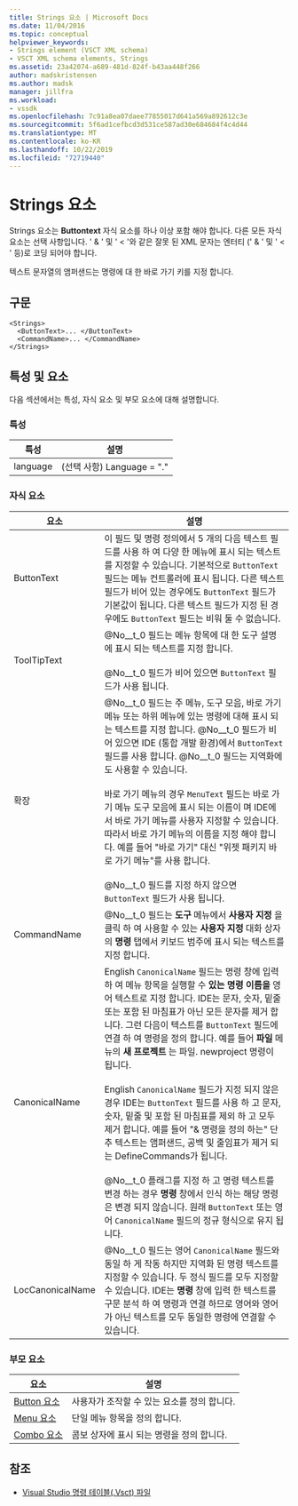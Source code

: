 ```yaml
---
title: Strings 요소 | Microsoft Docs
ms.date: 11/04/2016
ms.topic: conceptual
helpviewer_keywords:
- Strings element (VSCT XML schema)
- VSCT XML schema elements, Strings
ms.assetid: 23a42074-a689-481d-824f-b43aa448f266
author: madskristensen
ms.author: madsk
manager: jillfra
ms.workload:
- vssdk
ms.openlocfilehash: 7c91a8ea07daee77855017d641a569a892612c3e
ms.sourcegitcommit: 5f6ad1cefbcd3d531ce587ad30e684684f4c4d44
ms.translationtype: MT
ms.contentlocale: ko-KR
ms.lasthandoff: 10/22/2019
ms.locfileid: "72719440"
---
```

# <a name="strings-element"></a>Strings 요소
Strings 요소는 **Buttontext** 자식 요소를 하나 이상 포함 해야 합니다. 다른 모든 자식 요소는 선택 사항입니다. ' & ' 및 ' < '와 같은 잘못 된 XML 문자는 엔터티 (' &amp; ' 및 ' &lt; ' 등)로 코딩 되어야 합니다.

 텍스트 문자열의 앰퍼샌드는 명령에 대 한 바로 가기 키를 지정 합니다.

## <a name="syntax"></a>구문

```
<Strings>
  <ButtonText>... </ButtonText>
  <CommandName>... </CommandName>
</Strings>
```

## <a name="attributes-and-elements"></a>특성 및 요소
 다음 섹션에서는 특성, 자식 요소 및 부모 요소에 대해 설명합니다.

### <a name="attributes"></a>특성

|특성|설명|
|---------------|-----------------|
|language|(선택 사항) Language = "."|

### <a name="child-elements"></a>자식 요소

|요소|설명|
|-------------|-----------------|
|ButtonText|이 필드 및 명령 정의에서 5 개의 다음 텍스트 필드를 사용 하 여 다양 한 메뉴에 표시 되는 텍스트를 지정할 수 있습니다. 기본적으로 `ButtonText` 필드는 메뉴 컨트롤러에 표시 됩니다. 다른 텍스트 필드가 비어 있는 경우에도 `ButtonText` 필드가 기본값이 됩니다. 다른 텍스트 필드가 지정 된 경우에도 `ButtonText` 필드는 비워 둘 수 없습니다.|
|ToolTipText|@No__t_0 필드는 메뉴 항목에 대 한 도구 설명에 표시 되는 텍스트를 지정 합니다.<br /><br /> @No__t_0 필드가 비어 있으면 `ButtonText` 필드가 사용 됩니다.|
|확장|@No__t_0 필드는 주 메뉴, 도구 모음, 바로 가기 메뉴 또는 하위 메뉴에 있는 명령에 대해 표시 되는 텍스트를 지정 합니다. @No__t_0 필드가 비어 있으면 IDE (통합 개발 환경)에서 `ButtonText` 필드를 사용 합니다. @No__t_0 필드는 지역화에도 사용할 수 있습니다.<br /><br /> 바로 가기 메뉴의 경우 `MenuText` 필드는 바로 가기 메뉴 도구 모음에 표시 되는 이름이 며 IDE에서 바로 가기 메뉴를 사용자 지정할 수 있습니다. 따라서 바로 가기 메뉴의 이름을 지정 해야 합니다. 예를 들어 "바로 가기" 대신 "위젯 패키지 바로 가기 메뉴"를 사용 합니다.<br /><br /> @No__t_0 필드를 지정 하지 않으면 `ButtonText` 필드가 사용 됩니다.|
|CommandName|@No__t_0 필드는 **도구** 메뉴에서 **사용자 지정** 을 클릭 하 여 사용할 수 있는 **사용자 지정** 대화 상자의 **명령** 탭에서 키보드 범주에 표시 되는 텍스트를 지정 합니다.|
|CanonicalName|English `CanonicalName` 필드는 명령 창에 입력 하 여 메뉴 항목을 실행할 수 **있는 명령 이름을** 영어 텍스트로 지정 합니다. IDE는 문자, 숫자, 밑줄 또는 포함 된 마침표가 아닌 모든 문자를 제거 합니다. 그런 다음이 텍스트를 `ButtonText` 필드에 연결 하 여 명령을 정의 합니다. 예를 들어 **파일** 메뉴의 **새 프로젝트** 는 파일. newproject 명령이 됩니다.<br /><br /> English `CanonicalName` 필드가 지정 되지 않은 경우 IDE는 `ButtonText` 필드를 사용 하 고 문자, 숫자, 밑줄 및 포함 된 마침표를 제외 하 고 모두 제거 합니다. 예를 들어 "& 명령을 정의 하는" 단추 텍스트는 앰퍼샌드, 공백 및 줄임표가 제거 되는 DefineCommands가 됩니다.<br /><br /> @No__t_0 플래그를 지정 하 고 명령 텍스트를 변경 하는 경우 **명령** 창에서 인식 하는 해당 명령은 변경 되지 않습니다. 원래 `ButtonText` 또는 영어 `CanonicalName` 필드의 정규 형식으로 유지 됩니다.|
|LocCanonicalName|@No__t_0 필드는 영어 `CanonicalName` 필드와 동일 하 게 작동 하지만 지역화 된 명령 텍스트를 지정할 수 있습니다. 두 정식 필드를 모두 지정할 수 있습니다. IDE는 **명령** 창에 입력 한 텍스트를 구문 분석 하 여 명령과 연결 하므로 영어와 영어가 아닌 텍스트를 모두 동일한 명령에 연결할 수 있습니다.|

### <a name="parent-elements"></a>부모 요소

|요소|설명|
|-------------|-----------------|
|[Button 요소](../extensibility/button-element.md)|사용자가 조작할 수 있는 요소를 정의 합니다.|
|[Menu 요소](../extensibility/menu-element.md)|단일 메뉴 항목을 정의 합니다.|
|[Combo 요소](../extensibility/combo-element.md)|콤보 상자에 표시 되는 명령을 정의 합니다.|

## <a name="see-also"></a>참조
- [Visual Studio 명령 테이블(.Vsct) 파일](../extensibility/internals/visual-studio-command-table-dot-vsct-files.md)